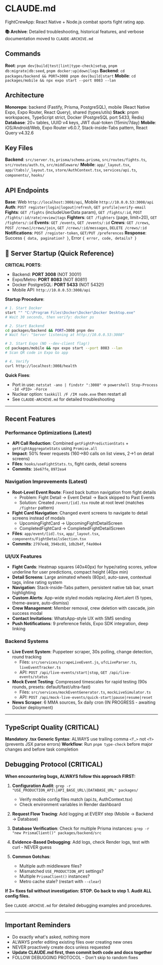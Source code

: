 # CLAUDE.md

FightCrewApp: React Native + Node.js combat sports fight rating app.

**📚 Archive**: Detailed troubleshooting, historical features, and verbose documentation moved to `CLAUDE-ARCHIVE.md`

## Commands

**Root**: `pnpm dev|build|test|lint|type-check|setup`, `pnpm db:migrate|db:seed`, `pnpm docker:up|down|logs`
**Backend**: `cd packages/backend && PORT=3008 pnpm dev|build|start`
**Mobile**: `cd packages/mobile && npx expo start --port 8083 --lan`

## Architecture

**Monorepo**: backend (Fastify, Prisma, PostgreSQL), mobile (React Native Expo, Expo Router, React Query), shared (types/utils)
**Stack**: pnpm workspaces, TypeScript strict, Docker (PostgreSQL port 5433, Redis)
**Database**: 20+ tables, UUID v4 keys, JWT dual-token (15min/7day)
**Mobile**: iOS/Android/Web, Expo Router v6.0.7, Stack-inside-Tabs pattern, React Query v4.32.6

## Key Files

**Backend**: `src/server.ts`, `prisma/schema.prisma`, `src/routes/fights.ts`, `src/routes/auth.ts`, `src/middleware/`
**Mobile**: `app/_layout.tsx`, `app/(tabs)/_layout.tsx`, `store/AuthContext.tsx`, `services/api.ts`, `components/`, `hooks/`

## API Endpoints

**Base**: Web `http://localhost:3008/api`, Mobile `http://10.0.0.53:3008/api`
**Auth**: `POST register|login|logout|refresh`, `GET profile|verify-email`
**Fights**: `GET /fights` (includeUserData param), `GET /fights/:id`, `POST /fights/:id/rate|review|tags`
**Fighters**: `GET /fighters` (page, limit=20), `GET /fighters/:id`
**Events**: `GET /events`, `GET /events/:id`
**Crews**: `GET /crews`, `POST /crews|/crews/join`, `GET /crews/:id/messages`, `DELETE /crews/:id`
**Notifications**: `POST /register-token`, `GET/PUT /preferences`
**Response**: Success `{ data, pagination? }`, Error `{ error, code, details? }`

## 🚀 Server Startup (Quick Reference)

**CRITICAL PORTS**:
- Backend: **PORT 3008** (NOT 3001!)
- Expo/Metro: **PORT 8083** (NOT 8081!)
- Docker PostgreSQL: **PORT 5433** (NOT 5432!)
- Mobile API: `http://10.0.0.53:3008/api`

**Startup Procedure**:
```bash
# 1. Start Docker
start "" "C:\Program Files\Docker\Docker\Docker Desktop.exe"
# Wait 30 seconds, then verify: docker ps

# 2. Start Backend
cd packages/backend && PORT=3008 pnpm dev
# Wait for: "Server listening at http://10.0.0.53:3008"

# 3. Start Expo (NO --dev-client flag!)
cd packages/mobile && npx expo start --port 8083 --lan
# Scan QR code in Expo Go app

# 4. Verify
curl http://localhost:3008/health
```

**Quick Fixes**:
- Port in use: `netstat -ano | findstr ":3008"` → `powershell Stop-Process -Id <PID> -Force`
- Nuclear option: `taskkill /F /IM node.exe` then restart all
- See `CLAUDE-ARCHIVE.md` for detailed troubleshooting

---

## Recent Features

### Performance Optimizations (Latest)
- **API Call Reduction**: Combined `getFightPredictionStats` + `getFightAggregateStats` using `Promise.all`
- **Impact**: 50% fewer requests (160→80 calls on list views, 2→1 on detail screens)
- **Files**: `hooks/useFightStats.ts`, fight cards, detail screens
- **Commits**: `16e67fe`, `8972ea4`

### Navigation Improvements (Latest)
- **Root-Level Event Route**: Fixed back button navigation from fight details
  - Problem: Fight Detail → Event Detail → Back skipped to Past Events
  - Solution: Created `/event/[id].tsx` route at root level (matches `/fighter` pattern)
- **Fight Card Navigation**: Changed event screens to navigate to detail screens instead of modals
  - UpcomingFightCard → UpcomingFightDetailScreen
  - CompletedFightCard → CompletedFightDetailScreen
- **Files**: `app/event/[id].tsx`, `app/_layout.tsx`, `components/FightDetailsSection.tsx`
- **Commits**: `2797e48`, `394bc01`, `1db2b4f`, `f4a90e4`

### UI/UX Features
- **Fight Cards**: Heatmap squares (40x40px) for hype/rating scores, yellow underline for user predictions, compact height (40px min)
- **Detail Screens**: Large animated wheels (80px), auto-save, contextual tags, inline rating system
- **Navigation**: Stack-inside-Tabs pattern, persistent native tab bar, smart highlighting
- **Custom Alerts**: App-wide styled modals replacing Alert.alert (5 types, theme-aware, auto-dismiss)
- **Crew Management**: Member removal, crew deletion with cascade, join success modal
- **Contact Invitations**: WhatsApp-style UX with SMS sending
- **Push Notifications**: 9 preference fields, Expo SDK integration, deep linking

### Backend Systems
- **Live Event System**: Puppeteer scraper, 30s polling, change detection, round tracking
  - Files: `src/services/scrapeLiveEvent.js`, `ufcLiveParser.ts`, `liveEventTracker.ts`
  - API: `POST /api/live-events/start|stop`, `GET /api/live-events/status`
- **Mock Event Testing**: Compressed timescales for rapid testing (90s rounds, presets: default/fast/ultra-fast)
  - Files: `src/services/mockEventGenerator.ts`, `mockLiveSimulator.ts`
  - API: `POST /api/mock-live-events/quick-start|pause|resume|reset`
- **News Scraper**: 6 MMA sources, 5x daily cron (IN PROGRESS - awaiting Docker deployment)

---

## TypeScript Quality (CRITICAL)

**Mandatory .tsx Generic Syntax**: ALWAYS use trailing comma `<T,>` not `<T>` (prevents JSX parse errors)
**Workflow**: Run `pnpm type-check` before major changes and before task completion

## Debugging Protocol (CRITICAL)

**When encountering bugs, ALWAYS follow this approach FIRST:**

1. **Configuration Audit**: `grep -r "USE_PRODUCTION_API\|API_BASE_URL\|DATABASE_URL" packages/`
   - Verify mobile config files match (api.ts, AuthContext.tsx)
   - Check environment variables in Render dashboard

2. **Request Flow Tracing**: Add logging at EVERY step (Mobile → Backend → Database)

3. **Database Verification**: Check for multiple Prisma instances: `grep -r "new PrismaClient()" packages/backend/src`

4. **Evidence-Based Debugging**: Add logs, check Render logs, test with curl - NEVER guess

5. **Common Gotchas**:
   - Multiple auth middleware files?
   - Mismatched `USE_PRODUCTION_API` settings?
   - Multiple `PrismaClient()` instances?
   - Metro cache stale? (restart with `--clear`)

**If 3+ fixes fail without investigation: STOP. Go back to step 1. Audit ALL config files.**

See `CLAUDE-ARCHIVE.md` for detailed debugging examples and procedures.

---

## Important Reminders
- Do exactly what's asked, nothing more
- ALWAYS prefer editing existing files over creating new ones
- NEVER proactively create docs unless requested
- **Update CLAUDE.md first, then commit both code and docs together**
- FOLLOW DEBUGGING PROTOCOL - Don't skip to random fixes
